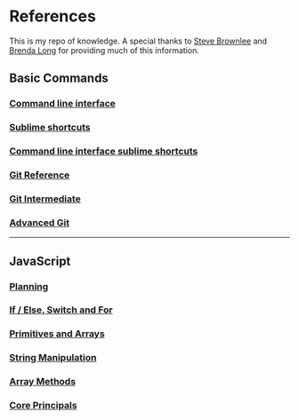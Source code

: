 # References
This is my repo of knowledge. A special thanks to [Steve Brownlee](https://github.com/stevebrownlee) and [Brenda Long](https://github.com/brendalong) for providing much of this information.

## Basic Commands

### [Command line interface](REF_CLI.md)

### [Sublime shortcuts](REF_SUBLIME_SHORCUTS.md)

### [Command line interface sublime shortcuts](REF_CMD_LINE.md)

### [Git Reference](REF_GIT.md)

### [Git Intermediate](REF_GIT_ITERMEDIATE.md)

### [Advanced Git](REF_ADVANCED_GIT.md)

---

## JavaScript

### [Planning](REF_PLANNING.md)

### [If / Else, Switch and For](REF_JS_IF_ELSE.md)

### [Primitives and Arrays](REF_PRIMITIVES_ARRAYS.md)

### [String Manipulation](REF_STRING_MANIPULATION.md)

### [Array Methods](REF_ARRAY_METHODS.md)

### [Core Principals](REF_CORE.md)


